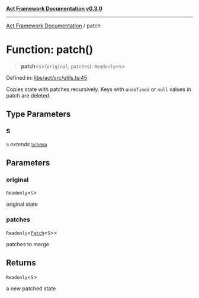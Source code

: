 [**Act Framework Documentation v0.3.0**](../README.md)

***

[Act Framework Documentation](../globals.md) / patch

# Function: patch()

> **patch**\<`S`\>(`original`, `patches`): `Readonly`\<`S`\>

Defined in: [libs/act/src/utils.ts:45](https://github.com/Rotorsoft/act-root/blob/ecf1ab2f895c5bdf2d70db49738046df56c78030/libs/act/src/utils.ts#L45)

Copies state with patches recursively.
Keys with `undefined` or `null` values in patch are deleted.

## Type Parameters

### S

`S` *extends* [`Schema`](../type-aliases/Schema.md)

## Parameters

### original

`Readonly`\<`S`\>

original state

### patches

`Readonly`\<[`Patch`](../type-aliases/Patch.md)\<`S`\>\>

patches to merge

## Returns

`Readonly`\<`S`\>

a new patched state
